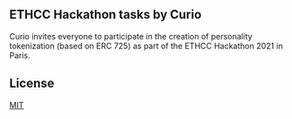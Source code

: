 ## ETHCC Hackathon tasks by Curio

Curio invites everyone to participate in the creation of personality tokenization (based on ERC 725) as part of the ETHCC Hackathon 2021 in Paris.

## License

[MIT](LICENSE)
